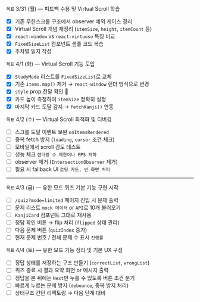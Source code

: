 `목표` 3/31 (월) — 피드백 수용 및 Virtual Scroll 학습

- [x] 기존 무한스크롤 구조에서 observer 예외 케이스 정리
- [x] Virtual Scroll 개념 재정리 (`itemSize`, `height`, `itemCount` 등)
- [x] `react-window` vs `react-virtuoso` 특징 비교
- [x] `FixedSizeList` 컴포넌트 샘플 코드 복습
- [x] 주차별 일지 작성

`목표` 4/1 (화) — Virtual Scroll 기능 도입

- [x] `StudyMode` 리스트를 `FixedSizeList`로 교체
- [x] 기존 `items.map()` 제거 → `react-window` 렌더 방식으로 변경
- [x] `style` prop 전달 확인 📌
- [x] 카드 높이 측정하여 `itemSize` 정확히 설정
- [x] 마지막 카드 도달 감지 → `fetchKanji()` 연동

`목표` 4/2 (수) — Virtual Scroll 최적화 및 디버깅

- [ ] 스크롤 도달 이벤트 보완 `onItemsRendered`
- [ ] 중복 fetch 방지 (`loading`, `cursor` 조건 체크)
- [ ] 모바일에서 scroll 감도 테스트
- [ ] 성능 체크 `렌더링 수 제한이나 FPS 저하`
- [ ] observer 제거 (`IntersectionObserver` 제거)
- [ ] 필요 시 fallback UI `로딩 카드, 빈 화면 처리`
---
`목표` 4/3 (금) — 유한 모드 퀴즈 기본 기능 구현 시작

- [ ] `/quiz?mode=limited` 페이지 진입 시 문제 출력
- [ ] 문제 리스트 `mock 데이터` or `API`로 10개 불러오기
- [ ] `KanjiCard` 컴포넌트 그대로 재사용
- [ ] 정답 확인 버튼 → flip 처리 (`flipped` 상태 관리)
- [ ] 다음 문제 버튼 (`quizIndex` 증가)
- [ ] 현재 문제 번호 / 전체 문제 수 표시 `진행률`

`목표` 4/4 (토) — 유한 모드 기능 정리 및 기본 UX 구성

- [ ] 정답 상태를 저장하는 구조 만들기 (`correctList`, `wrongList`)
- [ ] 퀴즈 종료 시 결과 요약 화면 or 메시지 출력
- [ ] 정답을 본 뒤에는 `Next`만 누를 수 있도록 버튼 조건 분기
- [ ] 빠르게 누르는 문제 방지 (`debounce`, 중복 방지 처리)
- [ ] 상태구조 간단 리팩토링 → 다음 단계 대비